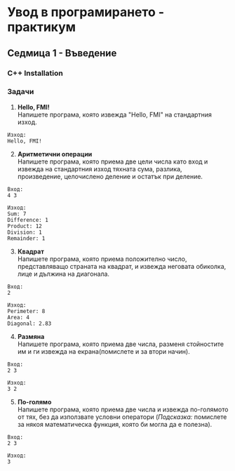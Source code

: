 # Увод в програмирането - практикум
## Седмица 1 - Въведение
### C++ Installation
### Задачи

1. **Hello, FMI!**  
Напишете програма, която извежда "Hello, FMI" на стандартния изход.

```
Изход:
Hello, FMI!
```

2. **Аритметични операции**  
Напишете програма, която приема две цели числа като вход и извежда на стандартния изход тяхната сума, разлика, произведение, целочислено деление и остатък при деление.

```
Вход:
4 3 

Изход:
Sum: 7
Difference: 1
Product: 12
Division: 1
Remainder: 1
```

3. **Квадрат**  
Напишете програма, която приема положително число, представляващо страната на квадрат, и извежда неговата обиколка, лице и дължина на диагонала.

```
Вход:
2

Изход:
Perimeter: 8
Area: 4
Diagonal: 2.83
```

4. **Размяна**  
Напишете програма, която приема две числа, разменя стойностите им и ги извежда на екрана(помислете и за втори начин).

```
Вход:
2 3

Изход:
3 2
```

5. **По-голямо**  
Напишете програма, която приема две числа и извежда по-голямото от тях, без да използвате условни оператори (*Подсказка:* помислете за някоя математическа функция, която би могла да е полезна).

```
Вход:
2 3

Изход:
3
```